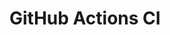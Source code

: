 # GitHub Actions CI






























































































































































































































































































































































































































































































































































































































































































































































































































































































































































































































































































































































































































































































































































































































































































































































































































































































































































































































































































































































































































































































































































































































































































































































































































































































































































































































































































































































































































































































































































































































































































































































































































































































































































































